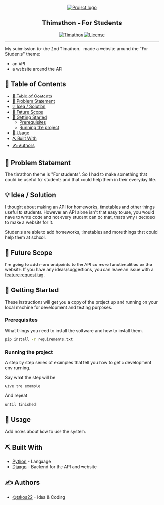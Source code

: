 <p align="center">
  <a href="" rel="noopener">
 <img src="https://cdn.discordapp.com/attachments/534693705442131988/738457979665252362/bannerbig.png" alt="Project logo"></a>
</p>
<h2 align="center">Thimathon - For Students</h2>

<div align="center">

[![Timathon](https://img.shields.io/badge/Timathon-For%20Students-blue.svg)](https://twtcodejam.net/)
[![License](https://img.shields.io/badge/license-MIT-brightgreen.svg)](./LICENSE.md)

</div>

---

My submission for the 2nd Timathon. I made a website around the "For Students" theme:

- an API
- a website around the API

## 📝 Table of Contents

- [📝 Table of Contents](#-table-of-contents)
- [🧐 Problem Statement <a name = "problem_statement"></a>](#-problem-statement-)
- [💡 Idea / Solution <a name = "idea"></a>](#-idea--solution-)
- [🚀 Future Scope <a name = "future_scope"></a>](#-future-scope-)
- [🏁 Getting Started <a name = "getting_started"></a>](#-getting-started-)
  - [Prerequisites <a name = "prerequisites"></a>](#prerequisites-)
  - [Running the project <a name = "running"></a>](#running-the-project-)
- [🎈 Usage <a name="usage"></a>](#-usage-)
- [⛏️ Built With <a name = "tech_stack"></a>](#️-built-with-)
- [✍️ Authors <a name = "authors"></a>](#️-authors-)

## 🧐 Problem Statement <a name = "problem_statement"></a>

The timathon theme is "For students". So I had to make something that could be useful for students and that could help them in their everyday life.

## 💡 Idea / Solution <a name = "idea"></a>

I thought about making an API for homeworks, timetables and other things useful to students. However an API alone isn't that easy to use, you would have to write code and not every student can do that, that's why I decided to make a website for it.

Students are able to add homeworks, timetables and more things that could help them at school.

## 🚀 Future Scope <a name = "future_scope"></a>

I'm going to add more endpoints to the API so more functionalities on the website. If you have any ideas/suggestions, you can leave an issue with a [feature request tag](https://github.com/takos22/timathon2-for-students/labels/feature%20request).

## 🏁 Getting Started <a name = "getting_started"></a>

These instructions will get you a copy of the project up and running on your local machine for development and testing purposes.

### Prerequisites <a name = "prerequisites"></a>

What things you need to install the software and how to install them.

```sh
pip install -r requirements.txt
```

### Running the project <a name = "running"></a>

A step by step series of examples that tell you how to get a development env running.

Say what the step will be

```
Give the example
```

And repeat

```
until finished
```

## 🎈 Usage <a name="usage"></a>

Add notes about how to use the system.

## ⛏️ Built With <a name = "tech_stack"></a>

- [Python](https://python.org/) - Language
- [Django](https://www.djangoproject.com/) - Backend for the API and website

## ✍️ Authors <a name = "authors"></a>

- [@takos22](https://github.com/takos22) - Idea & Coding
